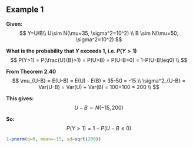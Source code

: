 ## Example 1

**Given:**
$$
Y=U/B\\
U\sim N(\mu=35, \sigma^2=10^2) \\
B \sim N(\mu=50, \sigma^2=10^2)
$$

**What is the probability that $Y$ exceeds 1, i.e. $P(Y>1)$**
$$
P(Y>1) = P(\frac{U}{B}>1) = P(U>B) = P(U-B>0) = 1-P(U-B\leq0) \\
$$

**From Theorem 2.40**
$$
\mu_{U-B} = E(U-B) = E(U) - E(B) = 35-50 = -15 \\
\sigma^2_{U-B} = Var(U-B) = Var(U) + Var(B) = 100+100 = 200 \\
$$




**This gives:**
$$
U-B \sim N(-15, 200)
$$

**So:** 
$$
P(Y>1) = 1-P(U-B \leq 0)
$$

```R
1-pnorm(q=0, mean=-15, sd=sqrt(200))
```

